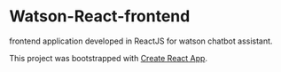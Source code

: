 # Watson-React-frontend
frontend application developed in ReactJS for watson chatbot assistant.

This project was bootstrapped with [Create React App](https://github.com/facebook/create-react-app).

